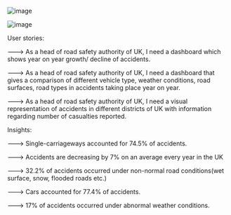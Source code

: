 ![image](https://github.com/SrujanGowda1998/tableau/assets/137270419/3c60d72f-4f0e-4c25-bec6-fb52b0d6d7cf)

![image](https://github.com/SrujanGowda1998/tableau/assets/137270419/73ad3104-677b-4c41-b0e7-384d46d09255)


User stories:

---> As a head of road safety authority of UK, I need a dashboard which shows year on year growth/ decline of accidents.

---> As a head of road safety authority of UK, I need a dashboard that gives a comparison of different vehicle type, weather conditions, road surfaces, road types in accidents taking place year on year. 

---> As a head of road safety authority of UK, I need a visual representation of accidents in different districts of UK with information regarding number of casualties reported. 


Insights:

---> Single-carriageways accounted for 74.5% of accidents. 

---> Accidents are decreasing by 7% on an average every year in the UK

---> 32.2% of accidents occurred under non-normal road conditions(wet surface, snow, flooded roads etc.)

---> Cars accounted for 77.4% of accidents. 

---> 17% of accidents occurred under abnormal weather conditions.
